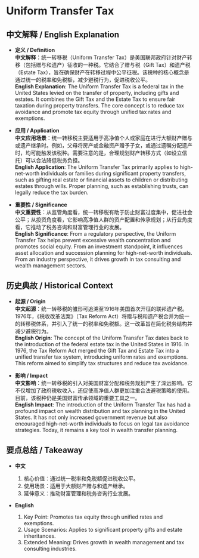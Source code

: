 # Uniform Transfer Tax

## 中文解释 / English Explanation

* **定义 / Definition**  
  **中文解释**：统一转移税（Uniform Transfer Tax）是美国联邦政府针对财产转移（包括赠与和遗产）征收的一种税。它结合了赠与税（Gift Tax）和遗产税（Estate Tax），旨在确保财产在转移过程中公平征税。该税种的核心概念是通过统一的税率和免税额，减少避税行为，促进税收公平。  
  **English Explanation**: The Uniform Transfer Tax is a federal tax in the United States levied on the transfer of property, including gifts and estates. It combines the Gift Tax and the Estate Tax to ensure fair taxation during property transfers. The core concept is to reduce tax avoidance and promote tax equity through unified tax rates and exemptions.

* **应用 / Application**  
  **中文应用场景**：统一转移税主要适用于高净值个人或家庭在进行大额财产赠与或遗产继承时。例如，父母将房产或金融资产赠予子女，或通过遗嘱分配遗产时，均可能触发该税种。需要注意的是，合理规划财产转移方式（如设立信托）可以合法降低税务负担。  
  **English Application**: The Uniform Transfer Tax primarily applies to high-net-worth individuals or families during significant property transfers, such as gifting real estate or financial assets to children or distributing estates through wills. Proper planning, such as establishing trusts, can legally reduce the tax burden.

* **重要性 / Significance**  
  **中文重要性**：从监管角度看，统一转移税有助于防止财富过度集中，促进社会公平；从投资角度看，它影响高净值人群的资产配置和传承规划；从行业角度看，它推动了税务咨询和财富管理行业的发展。  
  **English Significance**: From a regulatory perspective, the Uniform Transfer Tax helps prevent excessive wealth concentration and promotes social equity. From an investment standpoint, it influences asset allocation and succession planning for high-net-worth individuals. From an industry perspective, it drives growth in tax consulting and wealth management sectors.

## 历史典故 / Historical Context

* **起源 / Origin**  
  **中文起源**：统一转移税的雏形可追溯至1916年美国首次开征的联邦遗产税。1976年，《税收改革法案》（Tax Reform Act）将赠与税和遗产税合并为统一的转移税体系，并引入了统一的税率和免税额。这一改革旨在简化税务结构并减少避税行为。  
  **English Origin**: The concept of the Uniform Transfer Tax dates back to the introduction of the federal estate tax in the United States in 1916. In 1976, the Tax Reform Act merged the Gift Tax and Estate Tax into a unified transfer tax system, introducing uniform rates and exemptions. This reform aimed to simplify tax structures and reduce tax avoidance.

* **影响 / Impact**  
  **中文影响**：统一转移税的引入对美国财富分配和税务规划产生了深远影响。它不仅增加了政府税收收入，还促使高净值人群更加注重合法避税策略的使用。目前，该税种仍是美国财富传承领域的重要工具之一。  
  **English Impact**: The introduction of the Uniform Transfer Tax has had a profound impact on wealth distribution and tax planning in the United States. It has not only increased government revenue but also encouraged high-net-worth individuals to focus on legal tax avoidance strategies. Today, it remains a key tool in wealth transfer planning.

## 要点总结 / Takeaway

* **中文**  
  1. 核心价值：通过统一税率和免税额促进税收公平。
  2. 使用场景：适用于大额财产赠与和遗产继承。
  3. 延伸意义：推动财富管理和税务咨询行业发展。

* **English**  
  1. Key Point: Promotes tax equity through unified rates and exemptions.
  2. Usage Scenarios: Applies to significant property gifts and estate inheritances.
  3. Extended Meaning: Drives growth in wealth management and tax consulting industries.